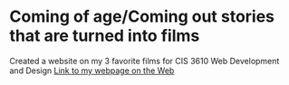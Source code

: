 # Coming of age/Coming out stories that are turned into films 
Created a website on my 3 favorite films for CIS 3610 Web Development and Design
[Link to my webpage on the Web](https://vmn123.github.io/my-lgbtq-films/)
